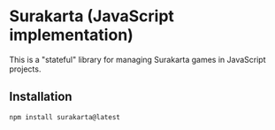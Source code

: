 # Surakarta (JavaScript implementation)

This is a "stateful" library for managing Surakarta games in JavaScript projects.

## Installation

```
npm install surakarta@latest
```
